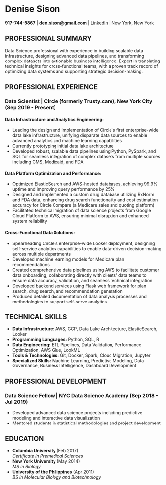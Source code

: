 # Denise Sison
**917-744-5867** | **den.sison@gmail.com** | [LinkedIn](https://www.linkedin.com/in/denise-sison/) | New York, New York

## PROFESSIONAL SUMMARY
Data Science professional with experience in building scalable data infrastructure, designing advanced data pipelines, and transforming complex datasets into actionable business intelligence. Expert in translating technical insights for cross-functional teams, with a proven track record of optimizing data systems and supporting strategic decision-making.

## PROFESSIONAL EXPERIENCE

### Data Scientist | Circle (formerly Trusty.care), New York City (Sep 2019 - Present)

#### Data Infrastructure and Analytics Engineering:
- Leading the design and implementation of Circle's first enterprise-wide data lake infrastructure, unifying disparate data sources to enable advanced analytics and machine learning capabilities 
- Currently prototyping initial data lake architecture
- Developed robust, scalable data pipelines using Python, PySpark, and SQL for seamless integration of complex datasets from multiple sources including CMS, Medicaid, and FDA

#### Data Platform Optimization and Performance:
- Optimized ElasticSearch and AWS-hosted databases, achieving 99.9% uptime and improving query performance by 25%
- Designed and implemented a custom drug database utilizing RxNorm and FDA data, enhancing drug search functionality and cost estimation accuracy for Circle Compare (a Medicare sales and quoting platform)
- Facilitated technical migration of data science projects from Google Cloud Platform to AWS, ensuring minimal disruption and enhanced system reliability

#### Cross-Functional Data Solutions:
- Spearheading Circle's enterprise-wide Looker deployment, designing self-service analytics capabilities to enable data-driven decision-making across multiple departments
- Developed machine learning models for Medicare plan recommendations
- Created comprehensive data pipelines using AWS to facilitate customer data onboarding, collaborating directly with clients' data teams to ensure data accuracy, validation, and seamless technical integration
- Developed backend services using Flask web framework for plan search, drug search, and recommendation generation
- Produced detailed documentation of data analysis processes and methodologies to support self-serve analytics

## TECHNICAL SKILLS
- **Data Infrastructure:** AWS, GCP, Data Lake Architecture, ElasticSearch, Looker
- **Programming Languages:** Python, SQL, R
- **Data Engineering:** ETL Pipelines, Data Validation, Performance Optimization, AWS Glue, LookML
- **Tools & Technologies:** Git, Docker, Spark, Cloud Migration, Jupyter
- **Specialized Skills:** Machine Learning, Predictive Modeling, Data Governance, Business Intelligence, Dashboard Development

## PROFESSIONAL DEVELOPMENT
### Data Science Fellow | NYC Data Science Academy (Sep 2018 - Jul 2019)
- Developed advanced data science projects including predictive modeling and interactive data visualization
- Mentored students in statistical methodologies and project development

## EDUCATION
- **Columbia University** (Feb 2017)  
  *Certificate in Premedical Sciences*
- **New York University** (May 2014)  
  *MS in Biology*
- **University of the Philippines** (Apr 2011)  
  *BS in Molecular Biology and Biotechnology*
